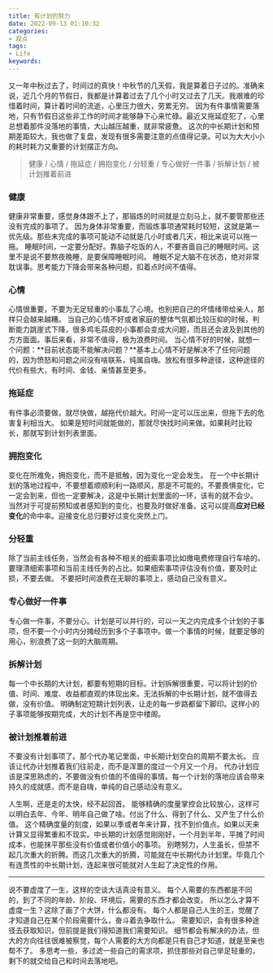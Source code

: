 ```yaml
---
title: 有计划的努力
date: 2022-09-13 01:10:32
categories:
- 观点
tags:
- Life
keywords:
---
```


又一年中秋过去了，时间过的真快！中秋节的几天假，我是算着日子过的。准确来说，近几个月的节假日，我都是计算着过去了几个小时又过去了几天。我艰难的珍惜着时间，算计着时间的流逝，心里压力很大，劳累无穷。
因为有件事情需要落地，只有节假日这些非工作的时间才能够静下心来忙碌。最近又拖延症犯了，心里总想着那件没落地的事情，大山越压越重，就非常疲惫。
这次的中长期计划和预期差距较大，我也做了复盘，发现有很多需要注意的点值得记录。可以为大大小小的耗时耗力又重要的计划摆正方向。

> 健康 / 心情 / 拖延症 / 拥抱变化 / 分轻重 / 专心做好一件事 / 拆解计划 / 被计划推着前进  

### 健康

健康非常重要，感觉身体跟不上了，那锻炼的时间就是立刻马上，就不要管那些还没有完成的事项了。
因为身体非常重要，而锻炼事项通常耗时较短，这就是第一优先级。那些未完成的事项可能动不动就是几小时或者几天，相比来说可以拖一拖。
睡眠时间，一定要分配好。靠脑子吃饭的人，不要吝啬自己的睡眠时间。这里不是说不要熬夜晚睡，是要保障睡眠时间。
睡眠不足大脑不在状态，绝对非常耽误事。思考能力下降会带来各种问题，扣着点时间不值得。

<!-- more -->

### 心情

心情很重要，不要为无足轻重的小事乱了心境。也别把自己的坏情绪带给亲人，那样只会越来越糟。
当自己的心情不好或者家庭的整体气氛都比较压抑的时候，判断能力跳崖式下降，很多鸡毛蒜皮的小事都会变成大问题，而且还会波及到其他的方方面面。事后来看，非常不值得，极为浪费时间。
当心情不好的时候，就想一个问题：**目前状态能不能解决问题？**基本上心情不好是解决不了任何问题的，因为愤怒和问题之间没有啥联系，纯属自嗨。放松有很多种途径，这种途径的代价有些大，有时间、金钱、亲情甚至更多。

### 拖延症

有件事必须要做，就尽快做，越拖代价越大。时间一定可以压出来，但拖下去的危害复利相当大。
如果是短时间就能做的，那就尽快找时间来做。如果耗时比较长，那就写到计划列表里面。

### 拥抱变化

变化在所难免，拥抱变化，而不是抵触，因为变化一定会发生。
在一个中长期计划的落地过程中，不要想着顺顺利利一路顺风，那是不可能的。不要畏惧变化，它一定会到来，但也一定要解决，这是中长期计划里面的一环，该有的就不会少。
当然对于可提前预知或者感知到的变化，也要及时做好准备。这可以提高**应对已经变化**的命中率。迎接变化总归要好过变化突然上门。

### 分轻重

除了当前主线任务，当然会有各种不相关的细索事项比如缴电费修理自行车啥的。要理清细索事项和当前主线任务的占比。如果细索事项评估没有价值，要及时止损，不要去做。
不要把时间浪费在无聊的事项上，感动自己没有意义。

### 专心做好一件事

专心做一件事，不要分心。计划是可以并行的，可以一天之内完成多个计划的子事项，但不要一个小时内分摊经历到多个子事项中。做一个事情的时候，就要足够的用心，别浪费了这一刻的大脑周期。

### 拆解计划

每一个中长期的大计划，都要有短期的目标。计划拆解很重要，可以将计划的价值、时间、难度、收益都直观的体现出来。无法拆解的中长期计划，就不值得去做，没有价值。
明确制定短期计划列表，让走的每一步路都留下脚印。这样小的子事项能够按期完成，大的计划不再是空中楼阁。

### 被计划推着前进

不要没有计划事项了。那个代办笔记里面，中长期计划空白的周期不要太长。
应该让代办计划推着我们往前走，而不是浑噩的度过一个月又一个月。
代办计划应该是深思熟虑的，不要做没有价值的不值得的事情。每一个计划的落地应该会带来持久的成就感，而不是自嗨，单纯的自己感动没有意义。

人生啊，还是走的太快，经不起回首。
能够精确的度量掌控会比较放心，这样可以明白去年、今年、明年自己做了啥。付出了什么、得到了什么、又产生了什么价值。
这个精确度量的刻度，如果以季或者年来计算，找不到价值点。如果以天来计算又显得繁重和不现实。中长期的计划感觉刚刚好，一个月到半年，平摊了时间成本，也能抹平那些没有价值或者价值小的事项。
别瞎努力，人生虽长，但禁不起几次重大的折腾。而这几次重大的折腾，可能就在中长期代办计划里。毕竟几个有连贯性的中长期计划，连起来很可能就对人生起了决定性的作用。

---

说不要虚度了一生，这样的空谈大话真没有意义。
每个人需要的东西都是不同的，到了不同的年龄、阶段、环境后，需要的东西才都会改变。
所以怎么才算不虚度一生？这除了画了个大饼，什么都没有。
每个人都是自己人生的王，觉醒了才知道自己在某个阶段需要什么，奋斗着去争取什么。
需要知识，会有很多种途径去获取知识，但前提是我们得知道我们需要知识。
细节都会有解决的办法，但大的方向往往很难被察觉，每个人需要的大方向都是只有自己才知道，就是至亲也帮不了。
多思考一些，多过滤一些自己的需求项，抓住那些对自己举足轻重的，剩下的就交给自己和时间去落地吧。
